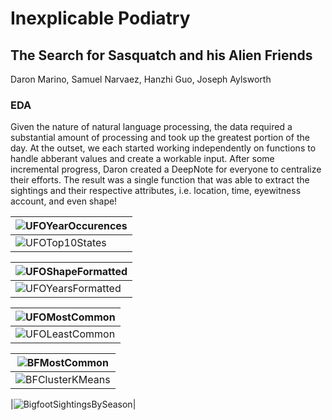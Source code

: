 # Inexplicable Podiatry
## The Search for Sasquatch and his Alien Friends
Daron Marino, Samuel Narvaez, Hanzhi Guo, Joseph Aylsworth
### EDA
Given the nature of natural language processing, the data required a substantial amount of processing and took up the greatest portion of the day. At the outset, we each started working independently on functions to handle abberant values and create a workable input. After some incremental progress, Daron created a DeepNote for everyone to centralize their efforts. The result was a single function that was able to extract the sightings and their respective attributes, i.e. location, time,  eyewitness account, and even shape! 

|![UFOYearOccurences](https://user-images.githubusercontent.com/43886791/112696566-17a4b780-8e54-11eb-9556-1baa2bfc3ac4.png)|
|--|
|![UFOTop10States](https://user-images.githubusercontent.com/43886791/112698025-c77b2480-8e56-11eb-9cf9-947a31743b0a.png)|

|![UFOShapeFormatted](https://user-images.githubusercontent.com/43886791/112697159-090ad000-8e55-11eb-8cf1-5c746a0a80e9.png)|
|--|
|![UFOYearsFormatted](https://user-images.githubusercontent.com/43886791/112697220-20e25400-8e55-11eb-80b1-bd1346f3c6da.png)|

|![UFOMostCommon](https://user-images.githubusercontent.com/43886791/112696577-1b383e80-8e54-11eb-84ce-3fb8864f2082.png)|
|--|
|![UFOLeastCommon](https://user-images.githubusercontent.com/43886791/112696578-1bd0d500-8e54-11eb-8b0f-5f96427779e8.png)|

|![BFMostCommon](https://user-images.githubusercontent.com/43886791/112696778-766a3100-8e54-11eb-9d54-723bf5c7ac31.png)|
|--|
|![BFClusterKMeans](https://user-images.githubusercontent.com/43886791/112696892-aadded00-8e54-11eb-87a1-0e206127b7a7.png)|

|![BigfootSightingsBySeason](https://user-images.githubusercontent.com/43886791/112696584-1e332f00-8e54-11eb-9908-7c72c227ab2f.png)|
